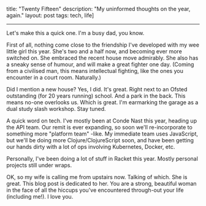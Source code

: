 title: "Twenty Fifteen"
description: "My uninformed thoughts on the year, again."
layout: post
tags: tech, life]

---

Let's make this a quick one. I'm a busy dad, you know.

First of all, nothing come close to the friendship I've developed with my wee
little girl this year. She's two and a half now, and becoming ever more switched
on. She embraced the recent house move admirably. She also has a sneaky sense of
humour, and will make a great fighter one day. (Coming from a civilised man,
this means intellectual fighting, like the ones you encounter in a court room. Naturally.)

Did I mention a new house? Yes, I did. It's great. Right next to an Ofsted
outstanding (for 20 years running) school. And a park in the back. This means
no-one overlooks us. Which is great. I'm earmarking the garage as a dual study
slash workshop. Stay tuned.

A quick word on tech. I've mostly been at Conde Nast this year, heading up the
API team. Our remit is ever expanding, so soon we'll re-incorporate to something
more "platform team" -like. My immediate team uses JavaScript, but we'll be
doing more Clojure/ClojureScript soon, and have been getting our hands dirty
with a lot of ops involving Kubernetes, Docker, etc.

Personally, I've been doing a lot of stuff in Racket this year. Mostly personal
projects still under wraps.

OK, so my wife is calling me from upstairs now. Talking of which. She is great.
This blog post is dedicated to her. You are a strong, beautiful woman in the
face of all the hiccups you've encountered through-out your life (including
me!). I love you.
